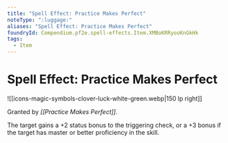 ```yaml
---
title: "Spell Effect: Practice Makes Perfect"
noteType: ":luggage:"
aliases: "Spell Effect: Practice Makes Perfect"
foundryId: Compendium.pf2e.spell-effects.Item.XMBoKRRyooKnGkHk
tags:
  - Item
---
```


# Spell Effect: Practice Makes Perfect
![[icons-magic-symbols-clover-luck-white-green.webp|150 lp right]]

Granted by _[[Practice Makes Perfect]]_.

The target gains a +2 status bonus to the triggering check, or a +3 bonus if the target has master or better proficiency in the skill.
